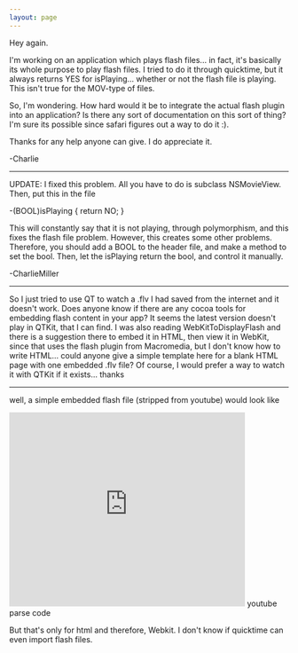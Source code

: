 ```yaml
---
layout: page
---
```


Hey again.

I'm working on an application which plays flash files... in fact, it's basically its whole purpose to play flash files.  I tried to do it through quicktime, but it always returns YES for isPlaying... whether or not the flash file is playing.  This isn't true for the MOV-type of files.

So, I'm wondering.  How hard would it be to integrate the actual flash plugin into an application?  Is there any sort of documentation on this sort of thing?  I'm sure its possible since safari figures out a way to do it :).

Thanks for any help anyone can give.  I do appreciate it.

-Charlie

----

UPDATE:  I fixed this problem.  All you have to do is subclass NSMovieView.  Then, put this in the file

    
-(BOOL)isPlaying
{
    return NO;
}


This will constantly say that it is not playing, through polymorphism, and this fixes the flash file problem.  However, this creates some other problems.  Therefore, you should add a BOOL to the header file, and make a method to set the bool.  Then, let the isPlaying return the bool, and control it manually.

-CharlieMiller

----
So I just tried to use QT to watch a .flv I had saved from the internet and it doesn't work.  Does anyone know if there are any cocoa tools for embedding flash content in your app?  It seems the latest version doesn't play in QTKit, that I can find.  I was also reading WebKitToDisplayFlash and there is a suggestion there to embed it in HTML, then view it in WebKit, since that uses the flash plugin from Macromedia, but I don't know how to write HTML... could anyone give a simple template here for a blank HTML page with one embedded .flv file?  Of course, I would prefer a way to watch it with QTKit if it exists... thanks

----
well, a simple embedded flash file (stripped from youtube) would look like 
    
<embed src="http://www.youtube.com/v/-guOAIcQoxA" type="application/x-shockwave-flash" wmode="transparent" width="425" height="350">  youtube parse code

But that's only for html and therefore, Webkit.  I don't know if quicktime can even import flash files.
